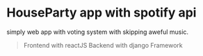 # HouseParty app with spotify api

simply web app with voting system with skipping aweful music.

> Frontend with reactJS
> Backend with django Framework
